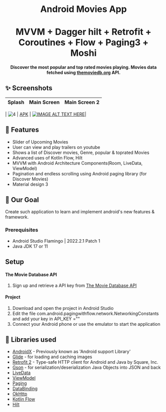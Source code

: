 <h1 align="center">Android Movies App</h1>
<h1 align="center">MVVM + Dagger hilt + Retrofit + Coroutines + Flow + Paging3 + Moshi</h1>
 
<h4 align="center">
	Discover the most popular and top rated movies playing. Movies data fetched using <a href="https://www.themoviedb.org/">themoviedb.org</a> API.
</h4>

## ✨ Screenshots
| Splash | Main Screen |  Main Screen 2 |
|:-:|:-:|:-:|

| ![4](screenshots/ss4.jpg?raw=true) | [APK](screenshots/app_movie.apk) | [![IMAGE ALT TEXT HERE](https://img.youtube.com/vi/AE9xLklir_I/0.jpg)](https://www.youtube.com/watch?v=AE9xLklir_I)|

## 🌟 Features
*   Slider of Upcoming Movies
*   User can view and play trailers on youtube
*   Shows a list of Discover movies, Genre, popular & toprated Movies
*   Advanced uses of Kotlin Flow, Hilt
*   MVVM with Android Architecture Components(Room, LiveData, ViewModel)
*   Pagination and endless scrolling using Android paging library (for Discover Movies)
*   Material design 3

## 🚀 Our Goal
Create such application to learn and implement android's new features & framework.

### Prerequisites
*   Android Studio Flamingo | 2022.2.1 Patch 1
*   Java JDK 17 or 11
## Setup

#### The Movie Database API
1. Sign up and retrieve a API key from [The Movie Database API](https://www.themoviedb.org/documentation/api)

#### Project
1. Download and open the project in Android Studio
2. Edit the file com.android.pagingwithflow.network.NetworkingConstants and add your key in API_KEY =""
3. Connect your Android phone or use the emulator to start the application


## 📃 Libraries used
*   [AndroidX](https://developer.android.com/jetpack/androidx/) - Previously known as 'Android support Library'
*   [Glide](https://github.com/bumptech/glide) - for loading and caching images
*   [Retrofit 2](https://github.com/square/retrofit) - Type-safe HTTP client for Android and Java by Square, Inc.
*   [Gson](https://github.com/google/gson) - for serialization/deserialization Java Objects into JSON and back
*   [LiveData](https://developer.android.com/topic/libraries/architecture/livedata)
*   [ViewModel](https://developer.android.com/topic/libraries/architecture/viewmodel)
*   [Paging](https://developer.android.com/topic/libraries/architecture/paging/)
*   [DataBinding](https://developer.android.com/topic/libraries/data-binding/)
*   [OkHttp](https://github.com/square/okhttp)
*   [Kotlin Flow](https://developer.android.com/kotlin/flow)
*   [Hilt](https://developer.android.com/training/dependency-injection/hilt-android)
